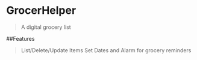 # GrocerHelper

>A digital grocery list

##Features
>List/Delete/Update Items
>Set Dates and Alarm for grocery reminders
